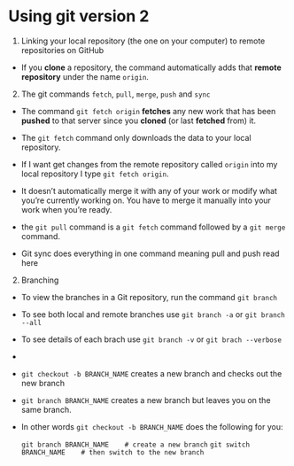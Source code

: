 # Using git version 2

1. Linking your local repository (the one on your computer) to remote repositories on GitHub

 - If you **clone** a repository, the command automatically adds that **remote repository** under the name `origin`.


2. The git commands `fetch`, `pull`, `merge`, `push` and `sync`

 - The command `git fetch origin` **fetches** any new work that has been **pushed** to that server since you **cloned** (or last **fetched** from) it.

 - The `git fetch` command only downloads the data to your local repository.

 - If I want get changes from the remote repository called `origin` into my local repository I type `git fetch origin`.

 - It doesn’t automatically merge it with any of your work or modify what you’re currently working on. You have to merge it manually into your work when you’re ready.


 - the `git pull` command is a `git fetch` command followed by a `git merge` command.


 - Git sync does everything in one command meaning pull and push read here

2. Branching

  - To view the branches in a Git repository, run the command `git branch`

  - To see both local and remote branches use `git branch -a` or `git branch --all`

  - To see details of each brach use `git branch -v` or `git brach --verbose`

  - 

  - `git checkout -b BRANCH_NAME` creates a new branch and checks out the new branch

  - `git branch BRANCH_NAME` creates a new branch but leaves you on the same branch.

  - In other words `git checkout -b BRANCH_NAME` does the following for you:

    `git branch BRANCH_NAME    # create a new branch`
    `git switch BRANCH_NAME    # then switch to the new branch`

